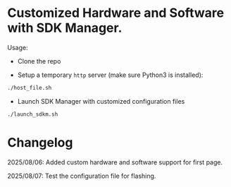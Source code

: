 # Customized Hardware and Software with SDK Manager.

Usage:

+ Clone the repo

+ Setup a temporary `http` server (make sure Python3 is installed):

``` sh
./host_file.sh
```

+ Launch SDK Manager with customized configuration files

``` sh
./launch_sdkm.sh
```

# Changelog


2025/08/06: Added custom hardware and software support for first page.

2025/08/07: Test the configuration file for flashing.